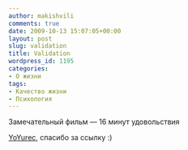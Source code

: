 ```yaml
---
author: makishvili
comments: true
date: 2009-10-13 15:07:05+00:00
layout: post
slug: validation
title: Validation
wordpress_id: 1195
categories:
- О жизни
tags:
- Качество жизни
- Психология
---
```


Замечательный фильм — 16 минут удовольствия



[YoYurec](http://yoyurec.in.ua), спасибо за ссылку :)
